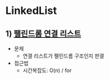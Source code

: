 # LinkedList
## 1) [팰린드롬 연결 리스트](../code/PalindromeLinkedList.java)
- 문제
  - 연결 리스트가 팰린드롬 구조인지 판결
- 접근법
  - 시간복잡도: O(n) / for
